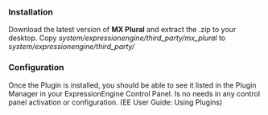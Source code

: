 ### Installation
Download the latest version of **MX Plural** and extract the .zip to your desktop.
Copy *system/expressionengine/third_party/mx_plural* to s*ystem/expressionengine/third_party/*

### Configuration
Once the Plugin is installed, you should be able to see it listed in the Plugin Manager in your ExpressionEngine Control Panel. Is no needs in any control panel activation or configuration. 
(EE User Guide: Using Plugins)
